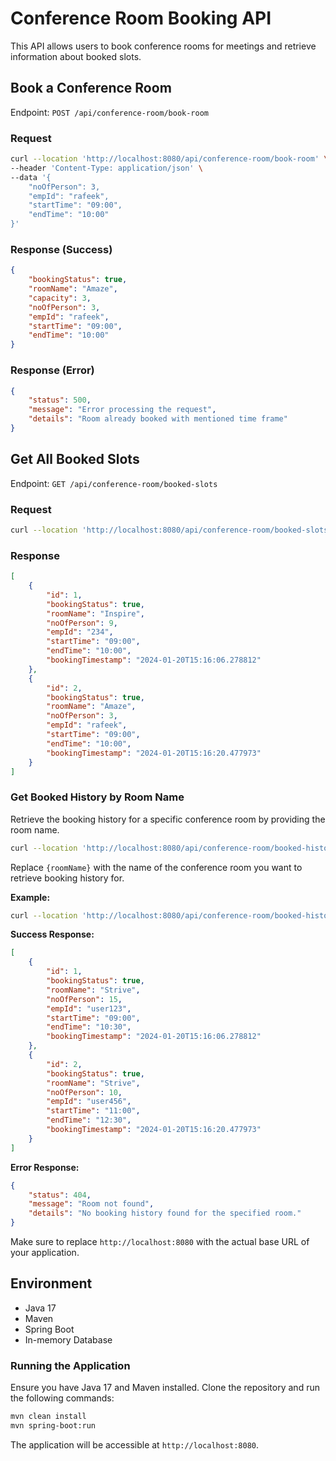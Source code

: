 # Conference Room Booking API

This API allows users to book conference rooms for meetings and retrieve information about booked slots.

## Book a Conference Room

Endpoint: `POST /api/conference-room/book-room`

### Request

```bash
curl --location 'http://localhost:8080/api/conference-room/book-room' \
--header 'Content-Type: application/json' \
--data '{
    "noOfPerson": 3,
    "empId": "rafeek",
    "startTime": "09:00",
    "endTime": "10:00"
}'
```

### Response (Success)

```json
{
    "bookingStatus": true,
    "roomName": "Amaze",
    "capacity": 3,
    "noOfPerson": 3,
    "empId": "rafeek",
    "startTime": "09:00",
    "endTime": "10:00"
}
```

### Response (Error)

```json
{
    "status": 500,
    "message": "Error processing the request",
    "details": "Room already booked with mentioned time frame"
}
```

## Get All Booked Slots

Endpoint: `GET /api/conference-room/booked-slots`

### Request

```bash
curl --location 'http://localhost:8080/api/conference-room/booked-slots'
```

### Response

```json
[
    {
        "id": 1,
        "bookingStatus": true,
        "roomName": "Inspire",
        "noOfPerson": 9,
        "empId": "234",
        "startTime": "09:00",
        "endTime": "10:00",
        "bookingTimestamp": "2024-01-20T15:16:06.278812"
    },
    {
        "id": 2,
        "bookingStatus": true,
        "roomName": "Amaze",
        "noOfPerson": 3,
        "empId": "rafeek",
        "startTime": "09:00",
        "endTime": "10:00",
        "bookingTimestamp": "2024-01-20T15:16:20.477973"
    }
]
```

### Get Booked History by Room Name

Retrieve the booking history for a specific conference room by providing the room name.

```bash
curl --location 'http://localhost:8080/api/conference-room/booked-history/{roomName}'
```

Replace `{roomName}` with the name of the conference room you want to retrieve booking history for.

**Example:**

```bash
curl --location 'http://localhost:8080/api/conference-room/booked-history/strive'
```

**Success Response:**

```json
[
    {
        "id": 1,
        "bookingStatus": true,
        "roomName": "Strive",
        "noOfPerson": 15,
        "empId": "user123",
        "startTime": "09:00",
        "endTime": "10:30",
        "bookingTimestamp": "2024-01-20T15:16:06.278812"
    },
    {
        "id": 2,
        "bookingStatus": true,
        "roomName": "Strive",
        "noOfPerson": 10,
        "empId": "user456",
        "startTime": "11:00",
        "endTime": "12:30",
        "bookingTimestamp": "2024-01-20T15:16:20.477973"
    }
]
```

**Error Response:**

```json
{
    "status": 404,
    "message": "Room not found",
    "details": "No booking history found for the specified room."
}
```

Make sure to replace `http://localhost:8080` with the actual base URL of your application.

## Environment

- Java 17
- Maven
- Spring Boot
- In-memory Database

### Running the Application

Ensure you have Java 17 and Maven installed. Clone the repository and run the following commands:

```bash
mvn clean install
mvn spring-boot:run
```

The application will be accessible at `http://localhost:8080`.
